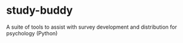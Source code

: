 # study-buddy
A suite of tools to assist with survey development and distribution for psychology (Python)
